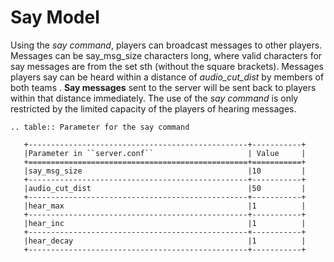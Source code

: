 # Say Model

Using the *say command*, players can broadcast messages to other players. Messages can be say_msg_size characters long, where valid characters for say messages are from the set sth (without the square brackets). Messages players say can be heard within a distance of *audio_cut_dist* by members of both teams . **Say messages** sent to the server will be sent back to players within that distance immediately. The use of the *say command* is only restricted by the limited capacity of the players of hearing messages.

```{eval-rst}
.. table:: Parameter for the say command

   +-------------------------------------------------+-----------+
   |Parameter in ``server.conf``                     | Value     |
   +=================================================+===========+
   |say_msg_size                                     |10         |
   +-------------------------------------------------+-----------+
   |audio_cut_dist                                   |50         |
   +-------------------------------------------------+-----------+
   |hear_max                                         |1          |
   +-------------------------------------------------+-----------+
   |hear_inc                                         |1          |
   +-------------------------------------------------+-----------+
   |hear_decay                                       |1          |
   +-------------------------------------------------+-----------+
```
